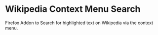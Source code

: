 # Wikipedia Context Menu Search

Firefox Addon to Search for highlighted text on Wikipedia via the context menu.
